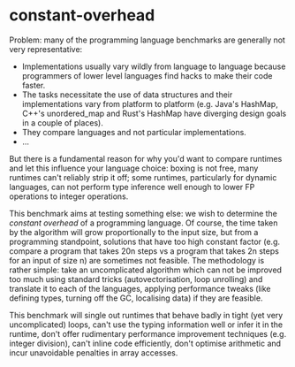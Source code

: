 # constant-overhead

Problem: many of the programming language benchmarks are generally not very representative:
- Implementations usually vary wildly from language to language because programmers of lower level languages find hacks to make their code faster.
- The tasks necessitate the use of data structures and their implementations vary from platform to platform (e.g. Java's HashMap, C++'s unordered_map and Rust's HashMap have diverging design goals in a couple of places).
- They compare languages and not particular implementations.
- ...

But there is a fundamental reason for why you'd want to compare runtimes and let this influence your language choice: boxing is not free, many runtimes can't reliably strip it off; some runtimes, particularly for dynamic languages, can not perform type inference well enough to lower FP operations to integer operations.

This benchmark aims at testing something else: we wish to determine the *constant overhead* of a programming language. Of course, the time taken by the algorithm will grow proportionally to the input size, but from a programming standpoint, solutions that have too high constant factor (e.g. compare a program that takes 20n steps vs a program that takes 2n steps for an input of size n) are sometimes not feasible. The methodology is rather simple: take an uncomplicated algorithm which can not be improved too much using standard tricks (autovectorisation, loop unrolling) and translate it to each of the languages, applying performance tweaks (like defining types, turning off the GC, localising data) if they are feasible.

This benchmark will single out runtimes that behave badly in tight (yet very uncomplicated) loops, can't use the typing information well or infer it in the runtime, don't offer rudimentary performance improvement techniques (e.g. integer division), can't inline code efficiently, don't optimise arithmetic and incur unavoidable penalties in array accesses.
